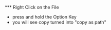 *** Right Click on the File
* press and hold the Option Key
* you will see copy turned into "copy <file> as path"

